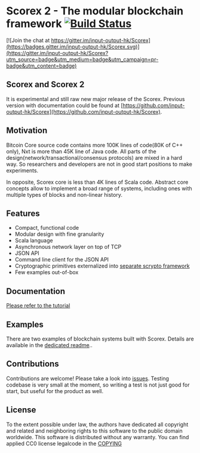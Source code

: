 Scorex 2 - The modular blockchain framework [![Build Status](https://travis-ci.org/ScorexFoundation/Scorex.svg?branch=master)](https://travis-ci.org/ScorexFoundation/Scorex)
====================================================================================================================================================================================

[![Join the chat at https://gitter.im/input-output-hk/Scorex](https://badges.gitter.im/input-output-hk/Scorex.svg)](https://gitter.im/input-output-hk/Scorex?utm_source=badge&utm_medium=badge&utm_campaign=pr-badge&utm_content=badge)

Scorex and Scorex 2
-------------------

It is experimental and still raw new major release of the Scorex. Previous
version with documentation could be found at [https://github.com/input-output-hk/Scorex](https://github.com/input-output-hk/Scorex).


Motivation
----------

 Bitcoin Core source code contains more 100K lines of code(80K of C++ only), Nxt is more than 45K
 line of Java code. All parts of the design(network/transactional/consensus protocols) are mixed in a hard way.
 So researchers and developers are not in good start positions to make experiments.

 In opposite, Scorex core is less than 4K lines of Scala code. Abstract core concepts allow to implement a broad range
 of systems, including ones with multiple types of blocks and non-linear history.

Features
--------

* Compact, functional code
* Modular design with fine granularity
* Scala language
* Asynchronous network layer on top of TCP
* JSON API
* Command line client for the JSON API
* Cryptographic primitives externalized into [separate scrypto framework](https://github.com/input-output-hk/scrypto)
* Few examples out-of-box

Documentation
-------------

[Please refer to the tutorial](https://github.com/ScorexFoundation/ScorexTutorial)


Examples
--------

There are two examples of blockchain systems built with Scorex. Details are available in 
the [dedicated readme](examples/README.md)..



Contributions
-------------

Contributions are welcome! Please take a look into [issues](https://github.com/ScorexFoundation/ScorexTutorial/issues).
 Testing codebase is very small at the moment, so writing a test is not just good for start, but useful for the product as well.

License
-------

To the extent possible under law, the authors have dedicated all copyright and related and neighboring
rights to this software to the public domain worldwide. This software is distributed without any warranty.
You can find applied CC0 license legalcode in the [COPYING](COPYING)
